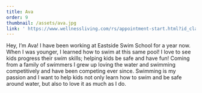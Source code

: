```yaml
---
title: Ava
order: 9
thumbnail: /assets/ava.jpg
link: ' https://www.wellnessliving.com/rs/appointment-start.html?id_class_tab=3&id_mode=1&k_business=248418&k_class_tab=24091&k_service=132494'
---
```

Hey, I’m Ava! I have been working at Eastside Swim School for a year now. When I was younger, I learned how to swim at this same pool! I love to see kids progress their swim skills; helping kids be safe and have fun! Coming from a family of swimmers I grew up loving the water and swimming competitively and have been competing ever since. Swimming is my passion and I want to help kids not only learn how to swim and be safe around water, but also to love it as much as I do.
